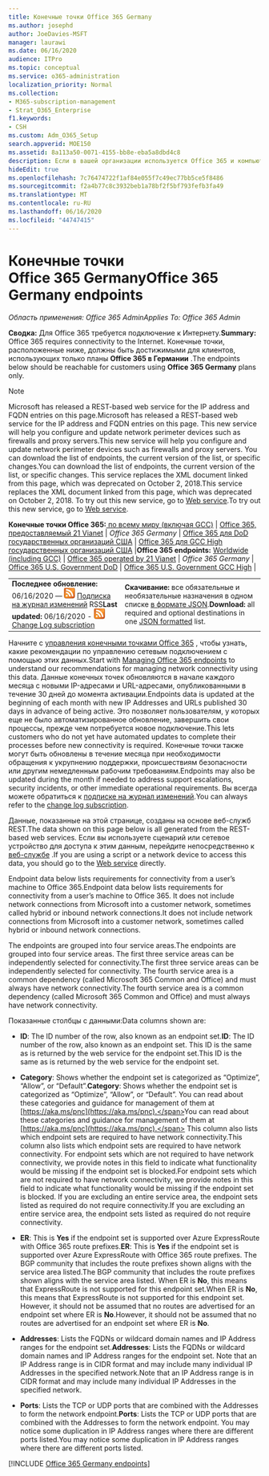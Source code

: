 ```yaml
---
title: Конечные точки Office 365 Germany
ms.author: josephd
author: JoeDavies-MSFT
manager: laurawi
ms.date: 06/16/2020
audience: ITPro
ms.topic: conceptual
ms.service: o365-administration
localization_priority: Normal
ms.collection:
- M365-subscription-management
- Strat_O365_Enterprise
f1.keywords:
- CSH
ms.custom: Adm_O365_Setup
search.appverid: MOE150
ms.assetid: 8a113a50-0071-4155-bb8e-eba5a8dbd4c8
description: Если в вашей организации используется Office 365 и компьютеры сети не подключаются к Интернету, ниже вы найдете конечные точки (FQDN, Ports, URL-адреса, а также диапазоны адресов IPv4 и IPv6), которые следует включить в списки разрешенных исходящих подключений, чтобы убедиться, что компьютеры могут успешно использовать Office 365.
hideEdit: true
ms.openlocfilehash: 7c76474722f1af84e055f7c49ec77bb5ce5f8486
ms.sourcegitcommit: f2a4b77c8c3932beb1a78bf2f5bf793fefb3fa49
ms.translationtype: MT
ms.contentlocale: ru-RU
ms.lasthandoff: 06/16/2020
ms.locfileid: "44747415"
---
```

# <a name="office-365-germany-endpoints"></a><span data-ttu-id="c2e1a-103">Конечные точки Office 365 Germany</span><span class="sxs-lookup"><span data-stu-id="c2e1a-103">Office 365 Germany endpoints</span></span>

 <span data-ttu-id="c2e1a-104">*Область применения: Office 365 Admin*</span><span class="sxs-lookup"><span data-stu-id="c2e1a-104">*Applies To: Office 365 Admin*</span></span>

<span data-ttu-id="c2e1a-105">**Сводка:** Для Office 365 требуется подключение к Интернету.</span><span class="sxs-lookup"><span data-stu-id="c2e1a-105">**Summary:** Office 365 requires connectivity to the Internet.</span></span> <span data-ttu-id="c2e1a-106">Конечные точки, расположенные ниже, должны быть достижимыми для клиентов, использующих только планы **Office 365 в Германии** .</span><span class="sxs-lookup"><span data-stu-id="c2e1a-106">The endpoints below should be reachable for customers using **Office 365 Germany** plans only.</span></span>
  
> [!NOTE]
> <span data-ttu-id="c2e1a-107">Microsoft has released a REST-based web service for the IP address and FQDN entries on this page.</span><span class="sxs-lookup"><span data-stu-id="c2e1a-107">Microsoft has released a REST-based web service for the IP address and FQDN entries on this page.</span></span> <span data-ttu-id="c2e1a-108">This new service will help you configure and update network perimeter devices such as firewalls and proxy servers.</span><span class="sxs-lookup"><span data-stu-id="c2e1a-108">This new service will help you configure and update network perimeter devices such as firewalls and proxy servers.</span></span> <span data-ttu-id="c2e1a-109">You can download the list of endpoints, the current version of the list, or specific changes.</span><span class="sxs-lookup"><span data-stu-id="c2e1a-109">You can download the list of endpoints, the current version of the list, or specific changes.</span></span> <span data-ttu-id="c2e1a-110">This service replaces the XML document linked from this page, which was deprecated on October 2, 2018.</span><span class="sxs-lookup"><span data-stu-id="c2e1a-110">This service replaces the XML document linked from this page, which was deprecated on October 2, 2018.</span></span> <span data-ttu-id="c2e1a-111">To try out this new service, go to [Web service](office-365-ip-web-service.md).</span><span class="sxs-lookup"><span data-stu-id="c2e1a-111">To try out this new service, go to [Web service](office-365-ip-web-service.md).</span></span>
 
 <span data-ttu-id="c2e1a-112">**Конечные точки Office 365:**[ по всему миру (включая GCC)](urls-and-ip-address-ranges.md)  | [Office 365, предоставляемый 21 Vianet](urls-and-ip-address-ranges-21vianet.md)  | *Office 365 Germany* | [Office 365 для DoD государственных организаций США](office-365-u-s-government-dod-endpoints.md) | [Office 365 для GCC High государственных организаций США](office-365-u-s-government-gcc-high-endpoints.md)  |</span><span class="sxs-lookup"><span data-stu-id="c2e1a-112">**Office 365 endpoints:** [Worldwide (including GCC)](urls-and-ip-address-ranges.md)  | [Office 365 operated by 21 Vianet](urls-and-ip-address-ranges-21vianet.md)  | *Office 365 Germany* | [Office 365 U.S. Government DoD](office-365-u-s-government-dod-endpoints.md) | [Office 365 U.S. Government GCC High](office-365-u-s-government-gcc-high-endpoints.md)  |</span></span>
  
|||
|:-----|:-----|
|<span data-ttu-id="c2e1a-113">**Последнее обновление:** 06/16/2020 — ![ ](media/5dc6bb29-25db-4f44-9580-77c735492c4b.png) [Подписка на журнал изменений](https://endpoints.office.com/version/Germany?allversions=true&format=rss&clientrequestid=b10c5ed1-bad1-445f-b386-b919946339a7) RSS</span><span class="sxs-lookup"><span data-stu-id="c2e1a-113">**Last updated:** 06/16/2020 - ![RSS](media/5dc6bb29-25db-4f44-9580-77c735492c4b.png) [Change Log subscription](https://endpoints.office.com/version/Germany?allversions=true&format=rss&clientrequestid=b10c5ed1-bad1-445f-b386-b919946339a7)</span></span> |<span data-ttu-id="c2e1a-114">**Скачивание:** все обязательные и необязательные назначения в одном списке [в формате JSON](https://endpoints.office.com/endpoints/Germany?clientrequestid=b10c5ed1-bad1-445f-b386-b919946339a7).</span><span class="sxs-lookup"><span data-stu-id="c2e1a-114">**Download:** all required and optional destinations in one [JSON formatted](https://endpoints.office.com/endpoints/Germany?clientrequestid=b10c5ed1-bad1-445f-b386-b919946339a7) list.</span></span>  <br/> |

<span data-ttu-id="c2e1a-115">Начните с [управления конечными точками Office 365](managing-office-365-endpoints.md) , чтобы узнать, какие рекомендации по управлению сетевым подключением с помощью этих данных.</span><span class="sxs-lookup"><span data-stu-id="c2e1a-115">Start with [Managing Office 365 endpoints](managing-office-365-endpoints.md) to understand our recommendations for managing network connectivity using this data.</span></span> <span data-ttu-id="c2e1a-116">Данные конечных точек обновляются в начале каждого месяца с новыми IP-адресами и URL-адресами, опубликованными в течение 30 дней до момента активации.</span><span class="sxs-lookup"><span data-stu-id="c2e1a-116">Endpoints data is updated at the beginning of each month with new IP Addresses and URLs published 30 days in advance of being active.</span></span> <span data-ttu-id="c2e1a-117">Это позволяет пользователям, у которых еще не было автоматизированное обновление, завершить свои процессы, прежде чем потребуется новое подключение.</span><span class="sxs-lookup"><span data-stu-id="c2e1a-117">This lets customers who do not yet have automated updates to complete their processes before new connectivity is required.</span></span> <span data-ttu-id="c2e1a-118">Конечные точки также могут быть обновлены в течение месяца при необходимости обращения к укрупнению поддержки, происшествиям безопасности или другим немедленным рабочим требованиям.</span><span class="sxs-lookup"><span data-stu-id="c2e1a-118">Endpoints may also be updated during the month if needed to address support escalations, security incidents, or other immediate operational requirements.</span></span> <span data-ttu-id="c2e1a-119">Вы всегда можете обратиться к [подписке на журнал изменений](https://endpoints.office.com/version/Germany?allversions=true&format=rss&clientrequestid=b10c5ed1-bad1-445f-b386-b919946339a7).</span><span class="sxs-lookup"><span data-stu-id="c2e1a-119">You can always refer to the [change log subscription](https://endpoints.office.com/version/Germany?allversions=true&format=rss&clientrequestid=b10c5ed1-bad1-445f-b386-b919946339a7).</span></span>

<span data-ttu-id="c2e1a-120">Данные, показанные на этой странице, созданы на основе веб-служб REST.</span><span class="sxs-lookup"><span data-stu-id="c2e1a-120">The data shown on this page below is all generated from the REST-based web services.</span></span> <span data-ttu-id="c2e1a-121">Если вы используете сценарий или сетевое устройство для доступа к этим данным, перейдите непосредственно к [веб-службе](office-365-ip-web-service.md) .</span><span class="sxs-lookup"><span data-stu-id="c2e1a-121">If you are using a script or a network device to access this data, you should go to the [Web service](office-365-ip-web-service.md) directly.</span></span>

<span data-ttu-id="c2e1a-122">Endpoint data below lists requirements for connectivity from a user’s machine to Office 365.</span><span class="sxs-lookup"><span data-stu-id="c2e1a-122">Endpoint data below lists requirements for connectivity from a user’s machine to Office 365.</span></span> <span data-ttu-id="c2e1a-123">It does not include network connections from Microsoft into a customer network, sometimes called hybrid or inbound network connections.</span><span class="sxs-lookup"><span data-stu-id="c2e1a-123">It does not include network connections from Microsoft into a customer network, sometimes called hybrid or inbound network connections.</span></span>

<span data-ttu-id="c2e1a-124">The endpoints are grouped into four service areas.</span><span class="sxs-lookup"><span data-stu-id="c2e1a-124">The endpoints are grouped into four service areas.</span></span> <span data-ttu-id="c2e1a-125">The first three service areas can be independently selected for connectivity.</span><span class="sxs-lookup"><span data-stu-id="c2e1a-125">The first three service areas can be independently selected for connectivity.</span></span> <span data-ttu-id="c2e1a-126">The fourth service area is a common dependency (called Microsoft 365 Common and Office) and must always have network connectivity.</span><span class="sxs-lookup"><span data-stu-id="c2e1a-126">The fourth service area is a common dependency (called Microsoft 365 Common and Office) and must always have network connectivity.</span></span>

<span data-ttu-id="c2e1a-127">Показанные столбцы с данными:</span><span class="sxs-lookup"><span data-stu-id="c2e1a-127">Data columns shown are:</span></span>

- <span data-ttu-id="c2e1a-128">**ID**: The ID number of the row, also known as an endpoint set.</span><span class="sxs-lookup"><span data-stu-id="c2e1a-128">**ID**: The ID number of the row, also known as an endpoint set.</span></span> <span data-ttu-id="c2e1a-129">This ID is the same as is returned by the web service for the endpoint set.</span><span class="sxs-lookup"><span data-stu-id="c2e1a-129">This ID is the same as is returned by the web service for the endpoint set.</span></span>

- <span data-ttu-id="c2e1a-130">**Category**: Shows whether the endpoint set is categorized as “Optimize”, “Allow”, or “Default”.</span><span class="sxs-lookup"><span data-stu-id="c2e1a-130">**Category**: Shows whether the endpoint set is categorized as “Optimize”, “Allow”, or “Default”.</span></span> <span data-ttu-id="c2e1a-131">You can read about these categories and guidance for management of them at [https://aka.ms/pnc](https://aka.ms/pnc).</span><span class="sxs-lookup"><span data-stu-id="c2e1a-131">You can read about these categories and guidance for management of them at [https://aka.ms/pnc](https://aka.ms/pnc).</span></span> <span data-ttu-id="c2e1a-132">This column also lists which endpoint sets are required to have network connectivity.</span><span class="sxs-lookup"><span data-stu-id="c2e1a-132">This column also lists which endpoint sets are required to have network connectivity.</span></span> <span data-ttu-id="c2e1a-133">For endpoint sets which are not required to have network connectivity, we provide notes in this field to indicate what functionality would be missing if the endpoint set is blocked.</span><span class="sxs-lookup"><span data-stu-id="c2e1a-133">For endpoint sets which are not required to have network connectivity, we provide notes in this field to indicate what functionality would be missing if the endpoint set is blocked.</span></span> <span data-ttu-id="c2e1a-134">If you are excluding an entire service area, the endpoint sets listed as required do not require connectivity.</span><span class="sxs-lookup"><span data-stu-id="c2e1a-134">If you are excluding an entire service area, the endpoint sets listed as required do not require connectivity.</span></span>

- <span data-ttu-id="c2e1a-135">**ER**: This is **Yes** if the endpoint set is supported over Azure ExpressRoute with Office 365 route prefixes.</span><span class="sxs-lookup"><span data-stu-id="c2e1a-135">**ER**: This is **Yes** if the endpoint set is supported over Azure ExpressRoute with Office 365 route prefixes.</span></span> <span data-ttu-id="c2e1a-136">The BGP community that includes the route prefixes shown aligns with the service area listed.</span><span class="sxs-lookup"><span data-stu-id="c2e1a-136">The BGP community that includes the route prefixes shown aligns with the service area listed.</span></span> <span data-ttu-id="c2e1a-137">When ER is **No**, this means that ExpressRoute is not supported for this endpoint set.</span><span class="sxs-lookup"><span data-stu-id="c2e1a-137">When ER is **No**, this means that ExpressRoute is not supported for this endpoint set.</span></span> <span data-ttu-id="c2e1a-138">However, it should not be assumed that no routes are advertised for an endpoint set where ER is **No**.</span><span class="sxs-lookup"><span data-stu-id="c2e1a-138">However, it should not be assumed that no routes are advertised for an endpoint set where ER is **No**.</span></span>

- <span data-ttu-id="c2e1a-139">**Addresses**: Lists the FQDNs or wildcard domain names and IP Address ranges for the endpoint set.</span><span class="sxs-lookup"><span data-stu-id="c2e1a-139">**Addresses**: Lists the FQDNs or wildcard domain names and IP Address ranges for the endpoint set.</span></span> <span data-ttu-id="c2e1a-140">Note that an IP Address range is in CIDR format and may include many individual IP Addresses in the specified network.</span><span class="sxs-lookup"><span data-stu-id="c2e1a-140">Note that an IP Address range is in CIDR format and may include many individual IP Addresses in the specified network.</span></span>
 
- <span data-ttu-id="c2e1a-141">**Ports**: Lists the TCP or UDP ports that are combined with the Addresses to form the network endpoint.</span><span class="sxs-lookup"><span data-stu-id="c2e1a-141">**Ports**: Lists the TCP or UDP ports that are combined with the Addresses to form the network endpoint.</span></span> <span data-ttu-id="c2e1a-142">You may notice some duplication in IP Address ranges where there are different ports listed.</span><span class="sxs-lookup"><span data-stu-id="c2e1a-142">You may notice some duplication in IP Address ranges where there are different ports listed.</span></span>

[!INCLUDE [Office 365 Germany endpoints](./includes/office-365-germany-endpoints.md)]

 

